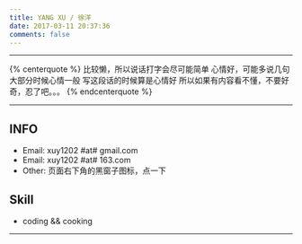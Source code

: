 ```yaml
---
title: YANG XU / 徐洋
date: 2017-03-11 20:37:36
comments: false
---
```


---

{% centerquote %}
比较懒，所以说话打字会尽可能简单
心情好，可能多说几句
大部分时候心情一般
写这段话的时候算是心情好
所以如果有内容看不懂，不要好奇，忍了吧。。。
{% endcenterquote %}

---

## INFO
* Email: xuy1202 #at# gmail.com
* Email: xuy1202 #at# 163.com
* Other: 页面右下角的黑窗子图标，点一下

## Skill
* coding && cooking

---


